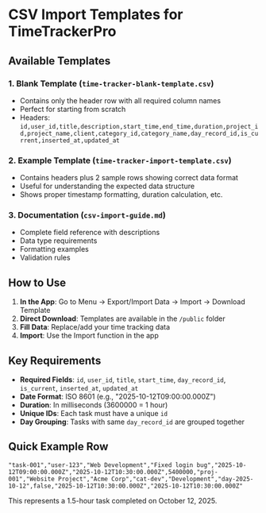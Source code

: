# CSV Import Templates for TimeTrackerPro

## Available Templates

### 1. **Blank Template** (`time-tracker-blank-template.csv`)
- Contains only the header row with all required column names
- Perfect for starting from scratch
- Headers: `id,user_id,title,description,start_time,end_time,duration,project_id,project_name,client,category_id,category_name,day_record_id,is_current,inserted_at,updated_at`

### 2. **Example Template** (`time-tracker-import-template.csv`)
- Contains headers plus 2 sample rows showing correct data format
- Useful for understanding the expected data structure
- Shows proper timestamp formatting, duration calculation, etc.

### 3. **Documentation** (`csv-import-guide.md`)
- Complete field reference with descriptions
- Data type requirements
- Formatting examples
- Validation rules

## How to Use

1. **In the App**: Go to Menu → Export/Import Data → Import → Download Template
2. **Direct Download**: Templates are available in the `/public` folder
3. **Fill Data**: Replace/add your time tracking data
4. **Import**: Use the Import function in the app

## Key Requirements

- **Required Fields**: `id`, `user_id`, `title`, `start_time`, `day_record_id`, `is_current`, `inserted_at`, `updated_at`
- **Date Format**: ISO 8601 (e.g., "2025-10-12T09:00:00.000Z")
- **Duration**: In milliseconds (3600000 = 1 hour)
- **Unique IDs**: Each task must have a unique `id`
- **Day Grouping**: Tasks with same `day_record_id` are grouped together

## Quick Example Row
```csv
"task-001","user-123","Web Development","Fixed login bug","2025-10-12T09:00:00.000Z","2025-10-12T10:30:00.000Z",5400000,"proj-001","Website Project","Acme Corp","cat-dev","Development","day-2025-10-12",false,"2025-10-12T10:30:00.000Z","2025-10-12T10:30:00.000Z"
```

This represents a 1.5-hour task completed on October 12, 2025.
